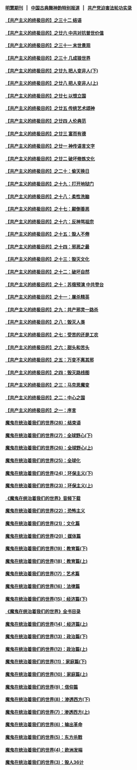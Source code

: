 #### [明慧期刊](https://github.com/gfw-breaker/mh-qikan) &nbsp;&nbsp;|&nbsp;&nbsp; [中国古典舞神韵特别报道](https://github.com/gfw-breaker/mh-news/blob/master/shenyun.md?t=07081429) &nbsp;&nbsp;|&nbsp;&nbsp; [共产党迫害法轮功实录](https://github.com/gfw-breaker/mh-news/blob/master/README.md?t=07081429)  

#### [【共产主义的终极目的】之三十二 结语](../pages/nsc422/n11360535.md?t=07081429) 

#### [【共产主义的终极目的】之廿六 中共对抗普世价值](../pages/nsc422/n11324785.md?t=07081429) 

#### [【共产主义的终极目的】之三十一 末世景观](../pages/nsc422/n11351129.md?t=07081429) 

#### [【共产主义的终极目的】之三十 几成狼世界](../pages/nsc422/n11348280.md?t=07081429) 

#### [【共产主义的终极目的】之廿九 把人变非人(下)](../pages/nsc422/n11344140.md?t=07081429) 

#### [【共产主义的终极目的】之廿八 把人变非人(上)](../pages/nsc422/n11340492.md?t=07081429) 

#### [【共产主义的终极目的】之廿七 以恨立国](../pages/nsc422/n11336944.md?t=07081429) 

#### [【共产主义的终极目的】之廿五 传统艺术颂神](../pages/nsc422/n11296396.md?t=07081429) 

#### [【共产主义的终极目的】之廿四 人伦典范](../pages/nsc422/n11296397.md?t=07081429) 

#### [【共产主义的终极目的】之廿三 富而有德](../pages/nsc422/n11283598.md?t=07081429) 

#### [【共产主义的终极目的】之廿一 神传语言文字](../pages/nsc422/n11263265.md?t=07081429) 

#### [【共产主义的终极目的】之廿二 破坏修炼文化](../pages/nsc422/n11245728.md?t=07081429) 

#### [【共产主义的终极目的】之二十：偷天换日](../pages/nsc422/n11238846.md?t=07081429) 

#### [【共产主义的终极目的】之十九：打开地狱门](../pages/nsc422/n11206376.md?t=07081429) 

#### [【共产主义的终极目的】之十八：柔性洗脑](../pages/nsc422/n11199994.md?t=07081429) 

#### [【共产主义的终极目的】之十七：颠倒善恶](../pages/nsc422/n11179782.md?t=07081429) 

#### [【共产主义的终极目的】之十六：反神骂祖宗](../pages/nsc422/n11166798.md?t=07081429) 

#### [【共产主义的终极目的】之十五：毁人不倦](../pages/nsc422/n11166792.md?t=07081429) 

#### [【共产主义的终极目的】之十四：邪恶之最](../pages/nsc422/n11150249.md?t=07081429) 

#### [【共产主义的终极目的】之十三：毁灭文化](../pages/nsc422/n11135227.md?t=07081429) 

#### [【共产主义的终极目的】之十二：破坏自然](../pages/nsc422/n11135214.md?t=07081429) 

#### [【共产主义的终极目的】之十：苏俄预演 中共登台](../pages/nsc422/n11118424.md?t=07081429) 

#### [【共产主义的终极目的】之十一：屠杀精英](../pages/nsc422/n11118442.md?t=07081429) 

#### [【共产主义的终极目的】之九：共产邪灵一路杀](../pages/nsc422/n11114139.md?t=07081429) 

#### [【共产主义的终极目的】之八：毁灭人类](../pages/nsc422/n11108503.md?t=07081429) 

#### [【共产主义的终极目的】之七：受苦的还是工农](../pages/nsc422/n11101809.md?t=07081429) 

#### [【共产主义的终极目的】之六：甜头和苦头](../pages/nsc422/n11096971.md?t=07081429) 

#### [【共产主义的终极目的】之五：万变不离其邪](../pages/nsc422/n11091285.md?t=07081429) 

#### [【共产主义的终极目的】之四：毁灭路线图](../pages/nsc422/n11086284.md?t=07081429) 

#### [【共产主义的终极目的】之三：马克思魔变](../pages/nsc422/n11061941.md?t=07081429) 

#### [【共产主义的终极目的】之二：中心之国](../pages/nsc422/n11047728.md?t=07081429) 

#### [【共产主义的终极目的】之一：序言](../pages/nsc422/n11086077.md?t=07081429) 

#### [魔鬼在统治着我们的世界(28)：结束语](../pages/nsc422/n10936246.md?t=07081429) 

#### [魔鬼在统治着我们的世界(27)：全球野心(下)](../pages/nsc422/n10928319.md?t=07081429) 

#### [魔鬼在统治着我们的世界(26)：全球野心(上)](../pages/nsc422/n10900318.md?t=07081429) 

#### [魔鬼在统治着我们的世界(25)：全球化](../pages/nsc422/n10788205.md?t=07081429) 

#### [魔鬼在统治着我们的世界(24)：环保主义(下)](../pages/nsc422/n10695307.md?t=07081429) 

#### [魔鬼在统治着我们的世界(23)：环保主义(上)](../pages/nsc422/n10688613.md?t=07081429) 

#### [《魔鬼在统治着我们的世界》音频下载](../pages/nsc422/n10635553.md?t=07081429) 

#### [魔鬼在统治着我们的世界(22)：恐怖主义](../pages/nsc422/n10614727.md?t=07081429) 

#### [魔鬼在统治着我们的世界(21)：文化篇](../pages/nsc422/n10597706.md?t=07081429) 

#### [魔鬼在统治着我们的世界(20)：媒体篇](../pages/nsc422/n10586579.md?t=07081429) 

#### [魔鬼在统治着我们的世界(19)：教育篇(下)](../pages/nsc422/n10564808.md?t=07081429) 

#### [魔鬼在统治着我们的世界(18)：教育篇(上)](../pages/nsc422/n10526970.md?t=07081429) 

#### [魔鬼在统治着我们的世界(17)：艺术篇](../pages/nsc422/n10499093.md?t=07081429) 

#### [魔鬼在统治着我们的世界(16)：法律篇](../pages/nsc422/n10485969.md?t=07081429) 

#### [魔鬼在统治着我们的世界(15)：经济篇(下)](../pages/nsc422/n10469975.md?t=07081429) 

#### [《魔鬼在统治着我们的世界》全书目录](../pages/nsc422/n10464261.md?t=07081429) 

#### [魔鬼在统治着我们的世界(14)：经济篇(上)](../pages/nsc422/n10457370.md?t=07081429) 

#### [魔鬼在统治着我们的世界(13)：政治篇(下)](../pages/nsc422/n10448270.md?t=07081429) 

#### [魔鬼在统治着我们的世界(12)：政治篇(上)](../pages/nsc422/n10444576.md?t=07081429) 

#### [魔鬼在统治着我们的世界(11)：家庭篇(下)](../pages/nsc422/n10440961.md?t=07081429) 

#### [魔鬼在统治着我们的世界(10)：家庭篇(上)](../pages/nsc422/n10435448.md?t=07081429) 

#### [魔鬼在统治着我们的世界(9)：信仰篇](../pages/nsc422/n10432159.md?t=07081429) 

#### [魔鬼在统治着我们的世界(8)：渗透西方(下)](../pages/nsc422/n10429603.md?t=07081429) 

#### [魔鬼在统治着我们的世界(7)：渗透西方(上)](../pages/nsc422/n10426013.md?t=07081429) 

#### [魔鬼在统治着我们的世界(6)：输出革命](../pages/nsc422/n10421536.md?t=07081429) 

#### [魔鬼在统治着我们的世界(5)：东方杀戮](../pages/nsc422/n10417707.md?t=07081429) 

#### [魔鬼在统治着我们的世界(4)：欧洲发端](../pages/nsc422/n10414890.md?t=07081429) 

#### [魔鬼在统治着我们的世界(3)：毁人36计](../pages/nsc422/n10411583.md?t=07081429) 

